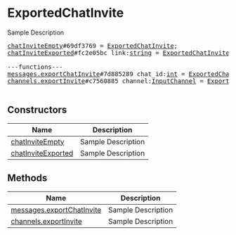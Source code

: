 # ExportedChatInvite

Sample Description

<pre>
<a href="../constructor/chatInviteEmpty.md">chatInviteEmpty</a>#69df3769 = <a href="../type/ExportedChatInvite.md">ExportedChatInvite</a>;
<a href="../constructor/chatInviteExported.md">chatInviteExported</a>#fc2e05bc link:<a href="../type/string.md">string</a> = <a href="../type/ExportedChatInvite.md">ExportedChatInvite</a>;

---functions---
<a href="../method/messages.exportChatInvite.md">messages.exportChatInvite</a>#7d885289 chat_id:<a href="../type/int.md">int</a> = <a href="../type/ExportedChatInvite.md">ExportedChatInvite</a>;
<a href="../method/channels.exportInvite.md">channels.exportInvite</a>#c7560885 channel:<a href="../type/InputChannel.md">InputChannel</a> = <a href="../type/ExportedChatInvite.md">ExportedChatInvite</a>;

</pre>

## Constructors

| Name | Description |
|------|-------------|
| [chatInviteEmpty](../constructor/chatInviteEmpty.md) | Sample Description |
| [chatInviteExported](../constructor/chatInviteExported.md) | Sample Description |

## Methods

| Name | Description |
|------|-------------|
| [messages.exportChatInvite](../method/messages.exportChatInvite.md) | Sample Description |
| [channels.exportInvite](../method/channels.exportInvite.md) | Sample Description |
